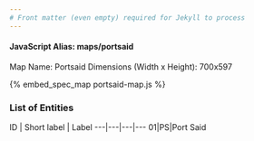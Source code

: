 ```yaml
---
# Front matter (even empty) required for Jekyll to process
---
```


#### JavaScript Alias: maps/portsaid

Map Name: Portsaid
Dimensions (Width x Height): 700x597



{% embed_spec_map portsaid-map.js %}

### List of Entities

ID | Short label | Label
---|---|---|---
01|PS|Port Said

